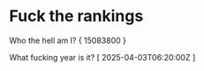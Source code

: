 # Fuck the rankings

Who the hell am I?
{ 15083800 }

What fucking year is it?
[ 2025-04-03T06:20:00Z ]

